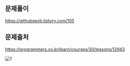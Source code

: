 ## 문제풀이
https://githubseob.tistory.com/105
## 문제출처
https://programmers.co.kr/learn/courses/30/lessons/12943

![1](https://user-images.githubusercontent.com/83795383/133081803-a4a06253-819a-47c8-9d51-14c8b7b4867a.jpg)

